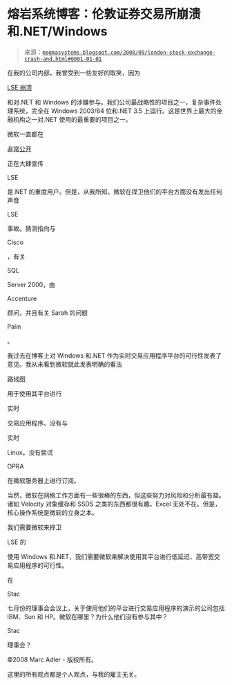 <!--yml

分类：未分类

日期：2024-05-18 04:59:21

-->

# 熔岩系统博客：伦敦证券交易所崩溃和.NET/Windows

> 来源：[`magmasystems.blogspot.com/2008/09/london-stock-exchange-crash-and.html#0001-01-01`](http://magmasystems.blogspot.com/2008/09/london-stock-exchange-crash-and.html#0001-01-01)

在我的公司内部，我曾受到一些友好的取笑，因为

[LSE 崩溃](http://blogs.computerworld.com/london_stock_exchange_suffers_net_crash)

和对.NET 和 Windows 的涉嫌参与。我们公司最战略性的项目之一，复杂事件处理系统，完全在 Windows 2003/64 位和.NET 3.5 上运行。这是世界上最大的金融机构之一对.NET 使用的最重要的项目之一。

微软一直都在

[非常公开](http://download.microsoft.com/download/3/a/0/3a0b6465-a87c-45c0-92c8-4cfd8b4415b6/LSE_WinServ03_Final.doc)

正在大肆宣传

LSE

是.NET 的重度用户。但是，从我所知，微软在捍卫他们的平台方面没有发出任何声音

LSE

事故。猜测指向与

Cisco

，有关

SQL

Server 2000，由

Accenture

顾问，并且有关 Sarah 的问题

Palin

。

我过去在博客上对 Windows 和.NET 作为实时交易应用程序平台的可行性发表了意见。我从未看到微软就此发表明确的看法

路线图

用于使用其平台进行

实时

交易应用程序。没有与

实时

Linux。没有尝试

OPRA

在微软服务器上进行订阅。

当然，微软在网格工作方面有一些很棒的东西，但这些努力对风险和分析最有益。诸如 Velocity 对象缓存和 SSDS 之类的东西都很有趣。Excel 无处不在。但是，核心操作系统是微软的立身之本。

我们需要微软来捍卫

LSE 的

使用 Windows 和.NET，我们需要微软来解决使用其平台进行低延迟、高带宽交易应用程序的可行性。

在

Stac

七月份的理事会会议上，关于使用他们的平台进行交易应用程序的演示的公司包括 IBM、Sun 和 HP。微软在哪里？为什么他们没有参与其中？

Stac

理事会？

©2008 Marc Adler - 版权所有。

这里的所有观点都是个人观点，与我的雇主无关。
